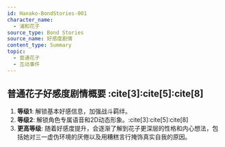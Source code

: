 ```yaml
---
id: Hanako-BondStories-001
character_name:
  - 浦和花子
source_type: Bond Stories
source_name: 好感度剧情
content_type: Summary
topic:
  - 普通花子
  - 互动事件
---
```

## 普通花子好感度剧情概要 :cite[3]:cite[5]:cite[8]
1.  **等级1**: 解锁基本好感信息，加强战斗羁绊。
2.  **等级2**: 解锁角色专属语音和2D动态形象。:cite[3]:cite[5]:cite[8]
3.  **更高等级**: 随着好感度提升，会逐渐了解到花子更深层的性格和内心想法，包括她对三一虚伪环境的厌倦以及用糟糕言行掩饰真实自我的原因。